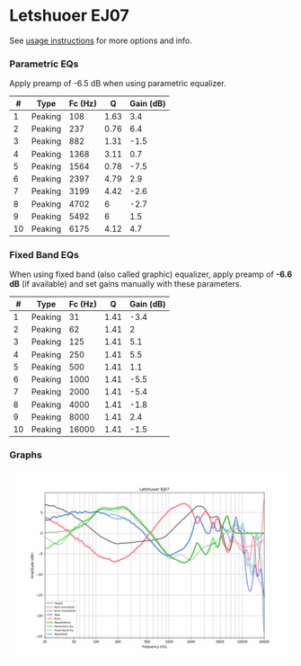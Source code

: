 # Letshuoer EJ07
See [usage instructions](https://github.com/jaakkopasanen/AutoEq#usage) for more options and info.

### Parametric EQs
Apply preamp of -6.5 dB when using parametric equalizer.

|   # | Type    |   Fc (Hz) |    Q |   Gain (dB) |
|-----|---------|-----------|------|-------------|
|   1 | Peaking |       108 | 1.63 |         3.4 |
|   2 | Peaking |       237 | 0.76 |         6.4 |
|   3 | Peaking |       882 | 1.31 |        -1.5 |
|   4 | Peaking |      1368 | 3.11 |         0.7 |
|   5 | Peaking |      1564 | 0.78 |        -7.5 |
|   6 | Peaking |      2397 | 4.79 |         2.9 |
|   7 | Peaking |      3199 | 4.42 |        -2.6 |
|   8 | Peaking |      4702 | 6    |        -2.7 |
|   9 | Peaking |      5492 | 6    |         1.5 |
|  10 | Peaking |      6175 | 4.12 |         4.7 |

### Fixed Band EQs
When using fixed band (also called graphic) equalizer, apply preamp of **-6.6 dB** (if available) and set gains manually with these parameters.

|   # | Type    |   Fc (Hz) |    Q |   Gain (dB) |
|-----|---------|-----------|------|-------------|
|   1 | Peaking |        31 | 1.41 |        -3.4 |
|   2 | Peaking |        62 | 1.41 |         2   |
|   3 | Peaking |       125 | 1.41 |         5.1 |
|   4 | Peaking |       250 | 1.41 |         5.5 |
|   5 | Peaking |       500 | 1.41 |         1.1 |
|   6 | Peaking |      1000 | 1.41 |        -5.5 |
|   7 | Peaking |      2000 | 1.41 |        -5.4 |
|   8 | Peaking |      4000 | 1.41 |        -1.8 |
|   9 | Peaking |      8000 | 1.41 |         2.4 |
|  10 | Peaking |     16000 | 1.41 |        -1.5 |

### Graphs
![](./Letshuoer%20EJ07.png)
